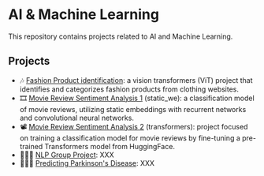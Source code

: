 # AI & Machine Learning
This repository contains projects related to AI and Machine Learning.

## Projects
- 🎶 [Fashion Product identification](https://github.com/sindibejko/AI-ML/tree/main/Fashion%20Product%20Identification): a vision transformers (ViT) project that identifies and categorizes fashion products from clothing websites. 
- 🎞 [Movie Review Sentiment Analysis 1](https://github.com/sindibejko/AI-ML/tree/main/Movie%20Review%20Sentiment%20Analysis%201) (static_we): a classification model of movie reviews, utilizing static embeddings with recurrent networks and convolutional neural networks.
- 📽 [Movie Review Sentiment Analysis 2](https://github.com/sindibejko/AI-ML/tree/main/Movie%20Review%20Sentiment%20Analysis%202) (transformers): project focused on training a classification model for movie reviews by fine-tuning a pre-trained Transformers model from HuggingFace.
- 👩🏽‍💼 [NLP Group Project](LINK): XXX
- 👩🏽‍💼 [Predicting Parkinson's Disease](LINK): XXX

